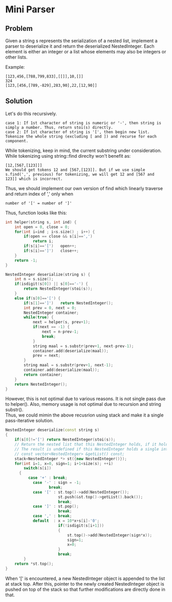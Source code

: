 # Mini Parser
## Problem
Given a string s represents the serialization of a nested list, implement a parser to deserialize it and return the deserialized NestedInteger.
Each element is either an integer or a list whose elements may also be integers or other lists.  
  
Example:
```
[123,456,[788,799,833],[[]],10,[]]
324
[123,[456,[789,-829],283,90],22,[12,90]]
```
## Solution
Let's do this recursively.
```
case 1: If 1st character of string is numeric or '-', then string is simply a number. Thus, return stoi(s) directly.
case 2: If 1st character of string is '[', then begin new list. Tokenize the whole string (excluding [ and ]) and recurse for each component.
```
While tokenizing, keep in mind, the current substring under consideration. While tokenizing using string::find direclty won't benefit as:
```
[12,[567,[123]]]
We should get tokens 12 and [567,[123]]. But if we use simple s.find(',', previous) for tokenizing, we will get 12 and [567 and 123]] which is incorrect.
```
Thus, we should implement our own version of find which linearly traverse and return index of ',' only when
```
number of '[' = number of ']'
```
Thus, function looks like this:
```c++
int helper(string s, int ind) {
    int open = 0, close = 0;
    for(int i=ind ; i<s.size() ; i++) {
        if(open == close && s[i]==',')
            return i;
        if(s[i]=='[')   open++;
        if(s[i]==']')   close++;
    }
    return -1;
}

NestedInteger deserialize(string s) {
    int n = s.size();
    if(isdigit(s[0]) || s[0]=='-') {
        return NestedInteger(stoi(s));
    }
    else if(s[0]=='[') {
        if(s[1]==']')   return NestedInteger();
        int prev = 0, next = 0;
        NestedInteger container;
        while(true) {
            next = helper(s, prev+1);
            if(next == -1) {
                next = n-prev-1;
                break;
            }
            string maal = s.substr(prev+1, next-prev-1);
            container.add(deserialize(maal));
            prev = next;
        }
        string maal = s.substr(prev+1, next-1);
        container.add(deserialize(maal));
        return container;
    }
    return NestedInteger();
}
```
However, this is not optimal due to various reasons. It is not single pass due to helper(). Also, memory usage is not optimal due to recursion and string
substr().  
Thus, we could mimin the above recusrion using stack and make it a single pass-iterative solution.
```c++
NestedInteger deserialize(const string s) 
{
    if(s[0]!='[') return NestedInteger(stoi(s));
    // Return the nested list that this NestedInteger holds, if it holds a nested list
    // The result is undefined if this NestedInteger holds a single integer
    // const vector<NestedInteger> &getList() const;
    stack<NestedInteger *> st({new NestedInteger()});
    for(int i=1, x=0, sign=1; i+1<size(s); ++i)
        switch(s[i])
      {
          case '+' : break;                         
            case '-' : sign = -1;
                   break;                   
            case '[' : st.top()->add(NestedInteger());
                       st.push(&st.top()->getList().back());
                       break;
            case ']' : st.pop();
                       break;  
            case ',' : break;  
            default  : x = 10*x+s[i]-'0';  
                       if(!isdigit(s[i+1]))
                       {
                           st.top()->add(NestedInteger(sign*x));
                           sign=1;
                           x=0;
                       }
                       break;
        }
    return *st.top();
}
```
When '[' is encountered, a new NestedInteger object is appended to the list at stack top. After this, pointer to the newly created NestedInteger object is
pushed on top of the stack so that further modifications are directly done in that.
